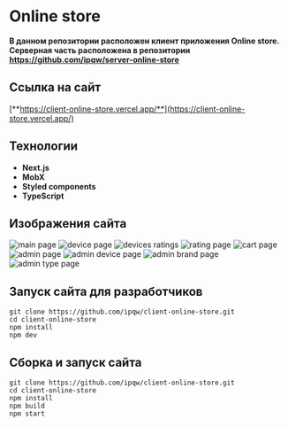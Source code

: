 # Online store
**В данном репозитории расположен клиент приложения Online store. 
Серверная часть расположена в репозитории https://github.com/ipqw/server-online-store**

## Ссылка на сайт
[**https://client-online-store.vercel.app/**](https://client-online-store.vercel.app/)

## Технологии
 - **Next.js**
 - **MobX**
 - **Styled components**
 - **TypeScript**

## Изображения сайта
![main page](img/screenshots/mainPage.jpg "Main page")
![device page](img/screenshots/devicePage.jpg "Device page")
![device`s ratings`](img/screenshots/deviceRatings.jpg "Device`s ratings")
![rating page](img/screenshots/ratingPage.jpg "Rating page")
![cart page](img/screenshots/cartPage.jpg "Cart page")
![admin page](img/screenshots/adminPage.jpg "Admin page")
![admin device page](img/screenshots/adminDevicePage.jpg "Admin device page")
![admin brand page](img/screenshots/adminBrandPage.jpg "Admin brand page")
![admin type page](img/screenshots/adminTypePage.jpg "Admin type page")

## Запуск сайта для разработчиков
```
git clone https://github.com/ipqw/client-online-store.git
cd client-online-store
npm install
npm dev
```

## Сборка и запуск сайта
```
git clone https://github.com/ipqw/client-online-store.git
cd client-online-store
npm install
npm build
npm start
```
